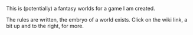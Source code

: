 This is (potentially) a fantasy worlds for a game I am created.

The rules are written, the embryo of a world exists. Click on the wiki link, a bit up and to the right, for more.
